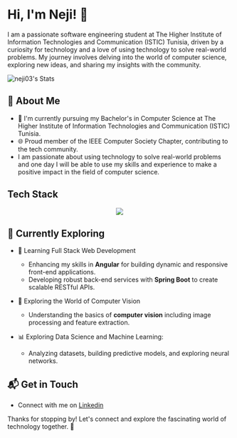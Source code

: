 # Hi, I'm Neji! 👋

I am a passionate software engineering student at The Higher Institute of Information Technologies and Communication (ISTIC) Tunisia, driven by a curiosity for technology and a love  of using technology to solve real-world problems. My journey involves delving into the world of computer science, exploring new ideas, and sharing my insights with the community.

![neji03's Stats](https://github-readme-stats.vercel.app/api?username=neji03&theme=vue-dark&show_icons=true&hide_border=true&count_private=true)

## 🚀 About Me

- 🔭 I'm currently pursuing my Bachelor's in Computer Science at The Higher Institute of Information Technologies and Communication (ISTIC) Tunisia.
- 🌐 Proud member of the IEEE Computer Society Chapter, contributing to the tech community.
- I am passionate about using technology to solve real-world problems and one day I will be able to  use my skills and experience to make a positive impact in the field of computer science.


## Tech Stack
<p align="center">
  <a href="https://skillicons.dev">
    <img src="https://skillicons.dev/icons?i=angular,c,cpp,css,eclipse,graphql,firebase,git,github,html,java,spring,js,matlab,mysql,mongodb,php,postman,py,sklearn,tensorflow,docker,ts,idea,vscode&perline=5" />
  </a>
</p>


## 🌱 Currently Exploring

- 🚀 Learning Full Stack Web Development
  - Enhancing my skills in **Angular** for building dynamic and responsive front-end applications.
  - Developing robust back-end services with **Spring Boot** to create scalable RESTful APIs.

- 🤖 Exploring the World of Computer Vision
  - Understanding the basics of **computer vision** including image processing and feature extraction.

- 📊 Exploring Data Science and Machine Learning:
  - Analyzing datasets, building predictive models, and exploring neural networks.

## 📬 Get in Touch

- Connect with me on [Linkedin](https://www.linkedin.com/in/neji-dridi-a91213284/)

Thanks for stopping by! Let's connect and explore the fascinating world of technology together. 🚀

<!--
**neji03/neji03** is a ✨ _special_ ✨ repository because its `README.md` (this file) appears on your GitHub profile.

Here are some ideas to get you started:

- 🔭 I’m currently working on ...
- 🌱 I’m currently learning ...
- 👯 I’m looking to collaborate on ...
- 🤔 I’m looking for help with ...
- 💬 Ask me about ...
- 📫 How to reach me: ...
- 😄 Pronouns: ...
- ⚡ Fun fact: ...
-->


